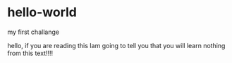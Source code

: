 # hello-world
my first challange

hello, if you are reading this Iam going to tell you that you will learn nothing from this text!!!!
